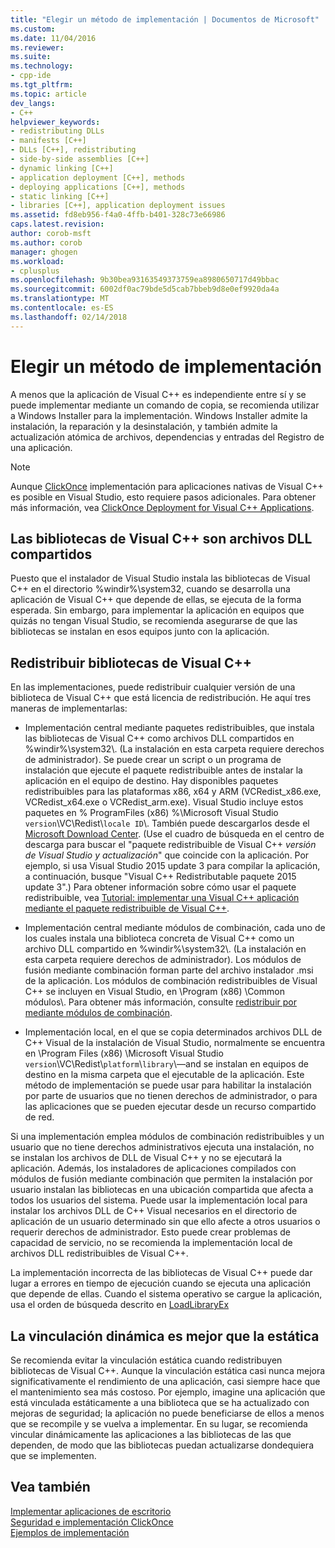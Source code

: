 ```yaml
---
title: "Elegir un método de implementación | Documentos de Microsoft"
ms.custom: 
ms.date: 11/04/2016
ms.reviewer: 
ms.suite: 
ms.technology:
- cpp-ide
ms.tgt_pltfrm: 
ms.topic: article
dev_langs:
- C++
helpviewer_keywords:
- redistributing DLLs
- manifests [C++]
- DLLs [C++], redistributing
- side-by-side assemblies [C++]
- dynamic linking [C++]
- application deployment [C++], methods
- deploying applications [C++], methods
- static linking [C++]
- libraries [C++], application deployment issues
ms.assetid: fd8eb956-f4a0-4ffb-b401-328c73e66986
caps.latest.revision: 
author: corob-msft
ms.author: corob
manager: ghogen
ms.workload:
- cplusplus
ms.openlocfilehash: 9b30bea93163549373759ea8980650717d49bbac
ms.sourcegitcommit: 6002df0ac79bde5d5cab7bbeb9d8e0ef9920da4a
ms.translationtype: MT
ms.contentlocale: es-ES
ms.lasthandoff: 02/14/2018
---
```

# <a name="choosing-a-deployment-method"></a>Elegir un método de implementación
A menos que la aplicación de Visual C++ es independiente entre sí y se puede implementar mediante un comando de copia, se recomienda utilizar a Windows Installer para la implementación. Windows Installer admite la instalación, la reparación y la desinstalación, y también admite la actualización atómica de archivos, dependencias y entradas del Registro de una aplicación.  
  
> [!NOTE]
>  Aunque [ClickOnce](/visualstudio/deployment/clickonce-security-and-deployment) implementación para aplicaciones nativas de Visual C++ es posible en Visual Studio, esto requiere pasos adicionales. Para obtener más información, vea [ClickOnce Deployment for Visual C++ Applications](../ide/clickonce-deployment-for-visual-cpp-applications.md).  
  
## <a name="visual-c-libraries-are-shared-dlls"></a>Las bibliotecas de Visual C++ son archivos DLL compartidos  
 Puesto que el instalador de Visual Studio instala las bibliotecas de Visual C++ en el directorio %windir%\system32\, cuando se desarrolla una aplicación de Visual C++ que depende de ellas, se ejecuta de la forma esperada. Sin embargo, para implementar la aplicación en equipos que quizás no tengan Visual Studio, se recomienda asegurarse de que las bibliotecas se instalan en esos equipos junto con la aplicación.  
  
## <a name="redistributing-visual-c-libraries"></a>Redistribuir bibliotecas de Visual C++  
 En las implementaciones, puede redistribuir cualquier versión de una biblioteca de Visual C++ que está licencia de redistribución. He aquí tres maneras de implementarlas:  
  
-   Implementación central mediante paquetes redistribuibles, que instala las bibliotecas de Visual C++ como archivos DLL compartidos en %windir%\system32\\. (La instalación en esta carpeta requiere derechos de administrador). Se puede crear un script o un programa de instalación que ejecute el paquete redistribuible antes de instalar la aplicación en el equipo de destino. Hay disponibles paquetes redistribuibles para las plataformas x86, x64 y ARM (VCRedist_x86.exe, VCRedist_x64.exe o VCRedist_arm.exe). Visual Studio incluye estos paquetes en % ProgramFiles (x86) %\Microsoft Visual Studio `version`\VC\Redist\\`locale ID`\\. También puede descargarlos desde el [Microsoft Download Center](http://go.microsoft.com/fwlink/p/?linkid=132793). (Use el cuadro de búsqueda en el centro de descarga para buscar el "paquete redistribuible de Visual C++ *versión de Visual Studio y actualización*" que coincide con la aplicación. Por ejemplo, si usa Visual Studio 2015 update 3 para compilar la aplicación, a continuación, busque "Visual C++ Redistributable paquete 2015 update 3".) Para obtener información sobre cómo usar el paquete redistribuible, vea [Tutorial: implementar una Visual C++ aplicación mediante el paquete redistribuible de Visual C++](../ide/deploying-visual-cpp-application-by-using-the-vcpp-redistributable-package.md).  
  
-   Implementación central mediante módulos de combinación, cada uno de los cuales instala una biblioteca concreta de Visual C++ como un archivo DLL compartido en %windir%\system32\\. (La instalación en esta carpeta requiere derechos de administrador). Los módulos de fusión mediante combinación forman parte del archivo instalador .msi de la aplicación. Los módulos de combinación redistribuibles de Visual C++ se incluyen en Visual Studio, en \Program (x86) \Common módulos\\. Para obtener más información, consulte [redistribuir por mediante módulos de combinación](../ide/redistributing-components-by-using-merge-modules.md).  
  
-   Implementación local, en el que se copia determinados archivos DLL de C++ Visual de la instalación de Visual Studio, normalmente se encuentra en \Program Files (x86) \Microsoft Visual Studio `version`\VC\Redist\\`platform`\\`library`\—and se instalan en equipos de destino en la misma carpeta que el ejecutable de la aplicación. Este método de implementación se puede usar para habilitar la instalación por parte de usuarios que no tienen derechos de administrador, o para las aplicaciones que se pueden ejecutar desde un recurso compartido de red.  
  
 Si una implementación emplea módulos de combinación redistribuibles y un usuario que no tiene derechos administrativos ejecuta una instalación, no se instalan los archivos de DLL de Visual C++ y no se ejecutará la aplicación. Además, los instaladores de aplicaciones compilados con módulos de fusión mediante combinación que permiten la instalación por usuario instalan las bibliotecas en una ubicación compartida que afecta a todos los usuarios del sistema. Puede usar la implementación local para instalar los archivos DLL de C++ Visual necesarios en el directorio de aplicación de un usuario determinado sin que ello afecte a otros usuarios o requerir derechos de administrador. Esto puede crear problemas de capacidad de servicio, no se recomienda la implementación local de archivos DLL redistribuibles de Visual C++.  
  
 La implementación incorrecta de las bibliotecas de Visual C++ puede dar lugar a errores en tiempo de ejecución cuando se ejecuta una aplicación que depende de ellas. Cuando el sistema operativo se cargue la aplicación, usa el orden de búsqueda descrito en [LoadLibraryEx](http://go.microsoft.com/fwlink/p/?linkid=132792)  
  
## <a name="dynamic-linking-is-better-than-static-linking"></a>La vinculación dinámica es mejor que la estática  
 Se recomienda evitar la vinculación estática cuando redistribuyen bibliotecas de Visual C++. Aunque la vinculación estática casi nunca mejora significativamente el rendimiento de una aplicación, casi siempre hace que el mantenimiento sea más costoso. Por ejemplo, imagine una aplicación que está vinculada estáticamente a una biblioteca que se ha actualizado con mejoras de seguridad; la aplicación no puede beneficiarse de ellos a menos que se recompile y se vuelva a implementar. En su lugar, se recomienda vincular dinámicamente las aplicaciones a las bibliotecas de las que dependen, de modo que las bibliotecas puedan actualizarse dondequiera que se implementen.  
  
## <a name="see-also"></a>Vea también  
 [Implementar aplicaciones de escritorio](../ide/deploying-native-desktop-applications-visual-cpp.md)   
 [Seguridad e implementación ClickOnce](/visualstudio/deployment/clickonce-security-and-deployment)   
 [Ejemplos de implementación](../ide/deployment-examples.md)